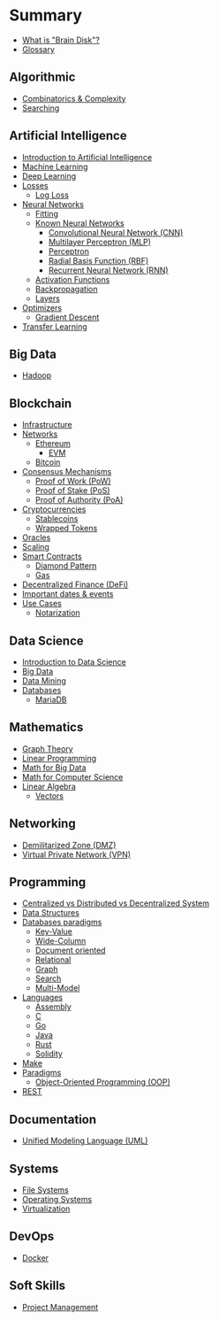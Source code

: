 # Summary

- [What is "Brain Disk"?](./README.md)
- [Glossary](./glossary.md)

## Algorithmic

- [Combinatorics & Complexity](algorithmic/combinatorics-complexity.md)
- [Searching](algorithmic/searching.md)

## Artificial Intelligence

- [Introduction to Artificial Intelligence](ai/intro.md)
- [Machine Learning](ai/ml.md)
- [Deep Learning](ai/dl.md)
- [Losses](ai/losses/losses.md)
  - [Log Loss](ai/losses/log-loss.md)
- [Neural Networks](ai/nn/nn.md)
  - [Fitting](ai/nn/fitting.md)
  - [Known Neural Networks](ai/nn/known-nn/)
    - [Convolutional Neural Network (CNN)](ai/nn/known-nn/cnn.md)
    - [Multilayer Perceptron (MLP)](ai/nn/known-nn/mlp.md)
    - [Perceptron](ai/nn/known-nn/perceptron.md)
    - [Radial Basis Function (RBF)](ai/nn/known-nn/rbf.md)
    - [Recurrent Neural Network (RNN)](ai/nn/known-nn/rnn.md)
  - [Activation Functions](ai/nn/af.md)
  - [Backpropagation](ai/nn/backpropagation.md)
  - [Layers](ai/nn/layers.md)
- [Optimizers](ai/optimizers/optimizers.md)
  - [Gradient Descent](ai/optimizers/gradient-descent.md)
- [Transfer Learning](ai/transfer-learning.md)

## Big Data

- [Hadoop](big-data/hadoop.md)

## Blockchain

- [Infrastructure](blockchain/infrastructure.md)
- [Networks](blockchain/networks)
  - [Ethereum](blockchain/networks/ethereum/ethereum.md)
    - [EVM](blockchain/networks/ethereum/evm.md)
  - [Bitcoin](blockchain/networks/bitcoin.md)
- [Consensus Mechanisms](blockchain/consensus-mechanisms/consensus-mechanisms.md)
  - [Proof of Work (PoW)](blockchain/consensus-mechanisms/pow.md)
  - [Proof of Stake (PoS)](blockchain/consensus-mechanisms/pos.md)
  - [Proof of Authority (PoA)](blockchain/consensus-mechanisms/poa.md)
- [Cryptocurrencies](blockchain/cryptocurrencies)
  - [Stablecoins](blockchain/cryptocurrencies/stablecoins.md)
  - [Wrapped Tokens](blockchain/cryptocurrencies/wrapped-tokens.md)
- [Oracles](blockchain/oracles.md)
- [Scaling](blockchain/scaling.md)
- [Smart Contracts](blockchain/smart-contracts/smart-contracts.md)
  - [Diamond Pattern](blockchain/smart-contracts/diamond-pattern.md)
  - [Gas](blockchain/smart-contracts/gas.md)
- [Decentralized Finance (DeFi)](blockchain/defi.md)
- [Important dates & events](blockchain/important-dates-events.md)
- [Use Cases](blockchain/use-cases)
  - [Notarization](blockchain/use-cases/notarization.md)

## Data Science

- [Introduction to Data Science](data-science/introduction.md)
- [Big Data](data-science/big-data.md)
- [Data Mining](data-science/data-mining.md)
- [Databases](data-science/databases/)
  - [MariaDB](data-science/databases/mariadb.md)

## Mathematics

- [Graph Theory](math/graph-theory.md)
- [Linear Programming](math/linear-programming.md)
- [Math for Big Data](math/math-big-data.md)
- [Math for Computer Science](math/math-computer-science.md)
- [Linear Algebra](math/linear-algebra/linear-algebra.md)
  - [Vectors](math/linear-algebra/vectors.md)

## Networking

- [Demilitarized Zone (DMZ)](networking/dmz.md)
- [Virtual Private Network (VPN)](networking/vpn.md)

## Programming

- [Centralized vs Distributed vs Decentralized System](programming/centralized-vs-distributed-vs-decentralized-system.md)
- [Data Structures](programming/data-structures/data-structures.md)
- [Databases paradigms](programming/databases-paradigms)
  - [Key-Value](programming/databases-paradigms/key-value.md)
  - [Wide-Column](programming/databases-paradigms/wide-column.md)
  - [Document oriented](programming/databases-paradigms/document-oriented.md)
  - [Relational](programming/databases-paradigms/relational.md)
  - [Graph](programming/databases-paradigms/graph.md)
  - [Search](programming/databases-paradigms/search.md)
  - [Multi-Model](programming/databases-paradigms/multi-model.md)
- [Languages](programming/languages)
  - [Assembly](programming/languages/assembly.md)
  - [C](programming/languages/c.md)
  - [Go](programming/languages/go.md)
  - [Java](programming/languages/java.md)
  - [Rust](programming/languages/rust.md)
  - [Solidity](programming/languages/solidity.md)
- [Make](programming/make.md)
- [Paradigms](programming/paradigms)
  - [Object-Oriented Programming (OOP)](programming/paradigms/oop.md)
- [REST](programming/rest.md)

## Documentation

- [Unified Modeling Language (UML)](documentation/uml.md)

## Systems

- [File Systems](systems/file-systems.md)
- [Operating Systems](systems/os.md)
- [Virtualization](systems/virtualization.md)

## DevOps

- [Docker](containerization/docker.md)

[//]: # "## Cybersecurity"
[//]: #
[//]: # "* [Introduction to Cybersecurity](cybersecurity/introduction.md)"
[//]: # "* [Binary Exploitation](cybersecurity/binary-exploitation.md)"
[//]: # "* [Cryptanalysis](cybersecurity/cryptanalysis.md)"
[//]: # "* [Forensic](cybersecurity/forensic.md)"
[//]: # "* [Linux Security](cybersecurity/linux.md)"
[//]: # "* [Network Security](cybersecurity/network.md)"
[//]: # "* [Programming & Automation](cybersecurity/programming-automation.md)"
[//]: # "* [Reverse Engineering](cybersecurity/reverse-engineering.md)"
[//]: # "* [Steganography](cybersecurity/stenagography.md)"
[//]: # "* [Web Security](cybersecurity/web.md)"

## Soft Skills

- [Project Management](soft-skills/project-management.md)
